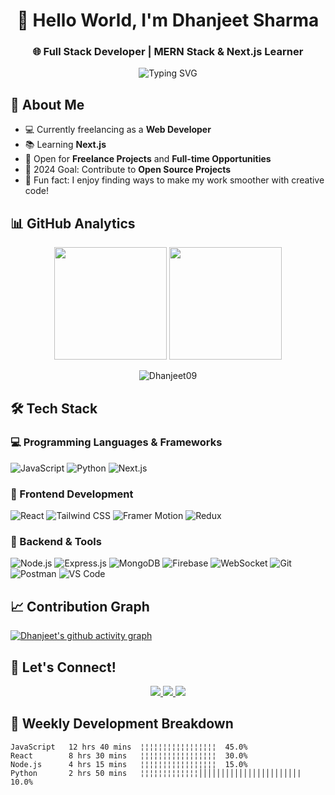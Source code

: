 <h1 align="center">👋 Hello World, I'm Dhanjeet Sharma</h1>
<h3 align="center">🌐 Full Stack Developer | MERN Stack & Next.js Learner</h3>

<p align="center">
  <img src="https://readme-typing-svg.herokuapp.com?font=Fira+Code&pause=1000&color=35E21F&width=435&lines=Full+Stack+Developer;MERN+Stack+Learner;Next.js+Learner;Enthusiastic+Coder" alt="Typing SVG" />
</p>

## 🌟 About Me
- 💻 Currently freelancing as a **Web Developer**
- 📚 Learning **Next.js**
- 🚀 Open for **Freelance Projects** and **Full-time Opportunities**
- 🎯 2024 Goal: Contribute to **Open Source Projects**
- 🎉 Fun fact: I enjoy finding ways to make my work smoother with creative code!

## 📊 GitHub Analytics
<p align="center">
  <img height="180em" src="https://github-readme-stats.vercel.app/api?username=Dhanjeet09&show_icons=true&theme=radical"/>
  <img height="180em" src="https://github-readme-stats.vercel.app/api/top-langs/?username=Dhanjeet09&layout=compact&theme=radical"/>
</p>

<p align="center">
  <img src="https://github-readme-streak-stats.herokuapp.com/?user=Dhanjeet09&theme=radical" alt="Dhanjeet09" />
</p>

## 🛠️ Tech Stack

### 💻 Programming Languages & Frameworks
![JavaScript](https://img.shields.io/badge/-JavaScript-F7DF1E?style=for-the-badge&logo=javascript&logoColor=black)
![Python](https://img.shields.io/badge/-Python-3776AB?style=for-the-badge&logo=python&logoColor=white)
![Next.js](https://img.shields.io/badge/-Next.js-000000?style=for-the-badge&logo=next.js&logoColor=white)

### 🎨 Frontend Development
![React](https://img.shields.io/badge/-React-61DAFB?style=for-the-badge&logo=react&logoColor=black)
![Tailwind CSS](https://img.shields.io/badge/-Tailwind_CSS-38B2AC?style=for-the-badge&logo=tailwind-css&logoColor=white)
![Framer Motion](https://img.shields.io/badge/-Framer_Motion-0055FF?style=for-the-badge&logo=framer&logoColor=white)
![Redux](https://img.shields.io/badge/-Redux-764ABC?style=for-the-badge&logo=redux&logoColor=white)

### 🔧 Backend & Tools
![Node.js](https://img.shields.io/badge/-Node.js-339933?style=for-the-badge&logo=node.js&logoColor=white)
![Express.js](https://img.shields.io/badge/-Express.js-000000?style=for-the-badge&logo=express&logoColor=white)
![MongoDB](https://img.shields.io/badge/-MongoDB-47A248?style=for-the-badge&logo=mongodb&logoColor=white)
![Firebase](https://img.shields.io/badge/-Firebase-FFCA28?style=for-the-badge&logo=firebase&logoColor=black)
![WebSocket](https://img.shields.io/badge/-WebSocket-010101?style=for-the-badge&logo=socket.io&logoColor=white)
![Git](https://img.shields.io/badge/-Git-F05032?style=for-the-badge&logo=git&logoColor=white)
![Postman](https://img.shields.io/badge/-Postman-FF6C37?style=for-the-badge&logo=postman&logoColor=white)
![VS Code](https://img.shields.io/badge/-VS_Code-007ACC?style=for-the-badge&logo=visual-studio-code&logoColor=white)

## 📈 Contribution Graph

[![Dhanjeet's github activity graph](https://github-readme-activity-graph.vercel.app/graph?username=Dhanjeet09&theme=react-dark)](https://github.com/Dhanjeet09/github-readme-activity-graph)

## 🤝 Let's Connect!
<p align="center">
  <a href="mailto:dhanjeetsharma7@gmail.com">
    <img src="https://img.shields.io/badge/-Email-red?style=for-the-badge&logo=gmail&logoColor=white"/>
  </a>
  <a href="https://www.linkedin.com/in/dhanjeet-sharma09/">
    <img src="https://img.shields.io/badge/-LinkedIn-0077B5?style=for-the-badge&logo=linkedin&logoColor=white"/>
  </a>
  <a href="https://github.com/Dhanjeet09">
    <img src="https://img.shields.io/badge/-GitHub-181717?style=for-the-badge&logo=github&logoColor=white"/>
  </a>
</p>

## 📅 Weekly Development Breakdown
```text
JavaScript   12 hrs 40 mins  ¦¦¦¦¦¦¦¦¦¦¦¦¦¦¦¦¦  45.0%
React        8 hrs 30 mins   ¦¦¦¦¦¦¦¦¦¦¦¦¦¦¦¦¦  30.0%
Node.js      4 hrs 15 mins   ¦¦¦¦¦¦¦¦¦¦¦¦¦¦¦¦¦  15.0%
Python       2 hrs 50 mins   ¦¦¦¦¦¦¦¦¦¦¦¦¦││││││││││││││││││││││|   10.0%
